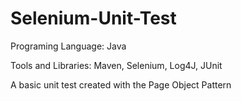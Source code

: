 # Selenium-Unit-Test

Programing Language: Java

Tools and Libraries: Maven, Selenium, Log4J, JUnit


A basic unit test created with the Page Object Pattern
